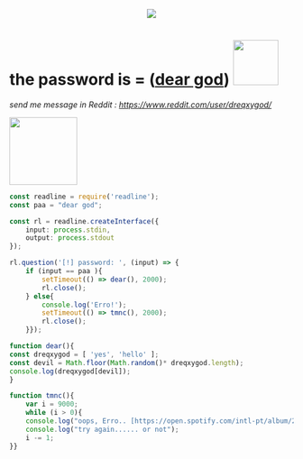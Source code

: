 <p align="center">
<img src="https://count.getloli.com/@dreqxygod?name=dreqxygod&theme=gelbooru-h&padding=7&offset=0&align=center&scale=1&pixelated=1&darkmode=auto"/>
</p>

# the password is = ([dear god](https://open.spotify.com/playlist/4hQ5n41rqCGCZx5DlkwN8x)) <img src="https://ext.fmkorea.com/files/attach/new4/20240804/7323571387_2895716_02dd27a384a8462aafb16c7c13f58821.jpg" width="80"/> 
*send me message in Reddit : https://www.reddit.com/user/dreqxygod/*

<img src="https://media.tenor.com/oGdwFujCzNUAAAAM/blue-archive.gif" width="120"/>

  
````ts
const readline = require('readline');
const paa = "dear god";

const rl = readline.createInterface({
    input: process.stdin,
    output: process.stdout
});

rl.question('[!] password: ', (input) => {
    if (input == paa ){
        setTimeout(() => dear(), 2000);
        rl.close();
    } else{
        console.log('Erro!');
        setTimeout(() => tmnc(), 2000);
        rl.close();
    }});

function dear(){
const dreqxygod = [ 'yes', 'hello' ];
const devil = Math.floor(Math.random()* dreqxygod.length);
console.log(dreqxygod[devil]);
}

function tmnc(){
    var i = 9000;
    while (i > 0){
    console.log("oops, Erro.. [https://open.spotify.com/intl-pt/album/2cBWuIKssJ0PrIr7gspTSv]");
    console.log("try again...... or not");
    i -= 1;
}}
````
